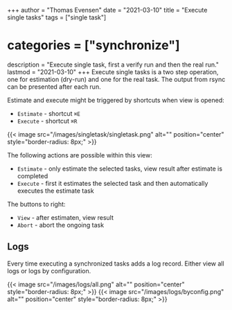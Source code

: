 +++
author = "Thomas Evensen"
date = "2021-03-10"
title =  "Execute single tasks"
tags = ["single task"]
# categories = ["synchronize"]
description = "Execute single task, first a verify run and then the real run."
lastmod = "2021-03-10"
+++
Execute single tasks is a two step operation, one for estimation (dry-run) and one for the real task. The output from rsync can be presented after each run.

Estimate and execute might be triggered by shortcuts when view is opened:

- `Estimate` - shortcut `⌘E`
- `Execute` - shortcut `⌘R`

{{< image src="/images/singletask/singletask.png" alt="" position="center" style="border-radius: 8px;" >}}

The following actions are possible within this view:

- `Estimate` - only estimate the selected tasks, view result after estimate is completed
- `Execute` - first it estimates the selected task and then automatically executes the estimate task

The buttons to right:

- `View` - after estimaten, view result
- `Abort` - abort the ongoing task

## Logs

Every time executing a synchronized tasks adds a log record. Either view all logs or logs by configuration.

{{< image src="/images/logs/all.png" alt="" position="center" style="border-radius: 8px;" >}}
{{< image src="/images/logs/byconfig.png" alt="" position="center" style="border-radius: 8px;" >}}
